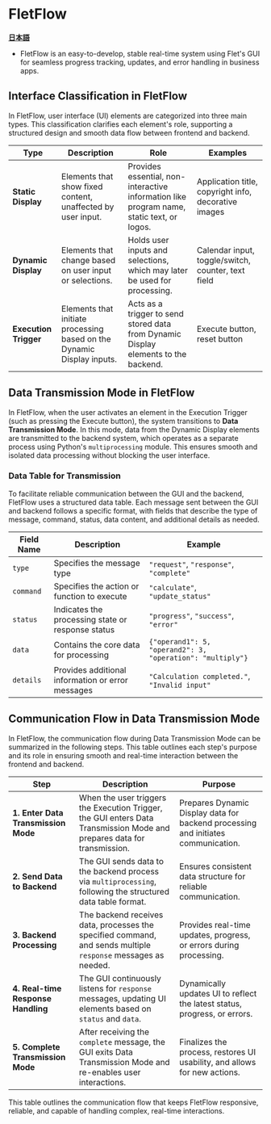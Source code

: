 # FletFlow

[**日本語**](README.md)

- FletFlow is an easy-to-develop, stable real-time system using Flet's GUI for seamless progress tracking, updates, and error handling in business apps.

## Interface Classification in FletFlow

In FletFlow, user interface (UI) elements are categorized into three main types. This classification clarifies each element's role, supporting a structured design and smooth data flow between frontend and backend.

| Type               | Description                                                            | Role                                                                                      | Examples                                              |
|--------------------|------------------------------------------------------------------------|-------------------------------------------------------------------------------------------|-------------------------------------------------------|
| **Static Display** | Elements that show fixed content, unaffected by user input.            | Provides essential, non-interactive information like program name, static text, or logos. | Application title, copyright info, decorative images  |
| **Dynamic Display**| Elements that change based on user input or selections.                | Holds user inputs and selections, which may later be used for processing.                 | Calendar input, toggle/switch, counter, text field    |
| **Execution Trigger** | Elements that initiate processing based on the Dynamic Display inputs. | Acts as a trigger to send stored data from Dynamic Display elements to the backend.       | Execute button, reset button                          |

## Data Transmission Mode in FletFlow

In FletFlow, when the user activates an element in the Execution Trigger (such as pressing the Execute button), the system transitions to **Data Transmission Mode**. In this mode, data from the Dynamic Display elements are transmitted to the backend system, which operates as a separate process using Python's `multiprocessing` module. This ensures smooth and isolated data processing without blocking the user interface.

### Data Table for Transmission

To facilitate reliable communication between the GUI and the backend, FletFlow uses a structured data table. Each message sent between the GUI and backend follows a specific format, with fields that describe the type of message, command, status, data content, and additional details as needed.

| Field Name   | Description                                         | Example                                          |
|--------------|-----------------------------------------------------|--------------------------------------------------|
| `type`       | Specifies the message type                          | `"request"`, `"response"`, `"complete"`          |
| `command`    | Specifies the action or function to execute         | `"calculate"`, `"update_status"`                 |
| `status`     | Indicates the processing state or response status   | `"progress"`, `"success"`, `"error"`             |
| `data`       | Contains the core data for processing               | `{"operand1": 5, "operand2": 3, "operation": "multiply"}` |
| `details`    | Provides additional information or error messages   | `"Calculation completed."`, `"Invalid input"`    |

## Communication Flow in Data Transmission Mode

In FletFlow, the communication flow during Data Transmission Mode can be summarized in the following steps. This table outlines each step's purpose and its role in ensuring smooth and real-time interaction between the frontend and backend.

| Step                            | Description                                                                                                              | Purpose                                                                                   |
|---------------------------------|--------------------------------------------------------------------------------------------------------------------------|-------------------------------------------------------------------------------------------|
| **1. Enter Data Transmission Mode** | When the user triggers the Execution Trigger, the GUI enters Data Transmission Mode and prepares data for transmission. | Prepares Dynamic Display data for backend processing and initiates communication.         |
| **2. Send Data to Backend**     | The GUI sends data to the backend process via `multiprocessing`, following the structured data table format.            | Ensures consistent data structure for reliable communication.                             |
| **3. Backend Processing**       | The backend receives data, processes the specified command, and sends multiple `response` messages as needed.           | Provides real-time updates, progress, or errors during processing.                        |
| **4. Real-time Response Handling** | The GUI continuously listens for `response` messages, updating UI elements based on `status` and `data`.                | Dynamically updates UI to reflect the latest status, progress, or errors.                 |
| **5. Complete Transmission Mode** | After receiving the `complete` message, the GUI exits Data Transmission Mode and re-enables user interactions.          | Finalizes the process, restores UI usability, and allows for new actions.                 |

This table outlines the communication flow that keeps FletFlow responsive, reliable, and capable of handling complex, real-time interactions.
